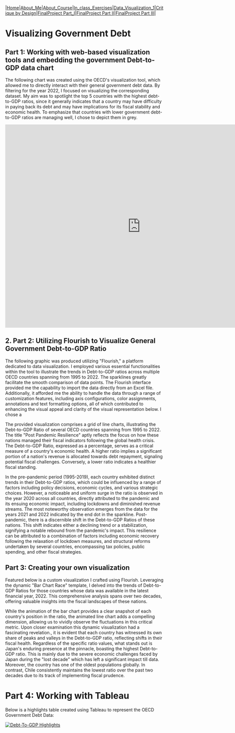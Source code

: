 |[Home](https://radhikag1604.github.io/Telling_Stories_With_Data/)|[About_Me](https://radhikag1604.github.io/Telling_Stories_With_Data/About_Me.html)|[About_Course](https://radhikag1604.github.io/Telling_Stories_With_Data/About_Course.html)|[In_class_Exercises](https://radhikag1604.github.io/Telling_Stories_With_Data/In_class_Exercises.html)|[Data_Visualization_1](https://radhikag1604.github.io/Telling_Stories_With_Data/Data_Visualization_1.html)|[Critique by Design](https://radhikag1604.github.io/Telling_Stories_With_Data/critique-by-design.html)|[FinalProject Part_I](https://radhikag1604.github.io/Telling_Stories_With_Data/final-project-part-one.html)|[FinalProject Part II](https://radhikag1604.github.io/Telling_Stories_With_Data/final-project-part-two.html)|[FinalProject Part III](https://radhikag1604.github.io/Telling_Stories_With_Data/final-project-part-three.html)|

# Visualizing Government Debt

## Part 1: Working with web-based visualization tools and embedding the government Debt-to-GDP data chart

The following chart was created using the OECD's visualization tool, which allowed me to directly interact with their general government debt data. By filtering for the year 2022, I focused on visualizing the corresponding dataset. My aim was to spotlight the top 5 countries with the highest debt-to-GDP ratios, since it generally indicates that a country may have difficulty in paying back its debt and may have implications for its fiscal stability and economic health. To emphasize that countries with lower government debt-to-GDP ratios are managing well, I chose to depict them in grey.


<iframe src="https://data.oecd.org/chart/7bdq" width="860" height="645" style="border: 0" mozallowfullscreen="true" webkitallowfullscreen="true" allowfullscreen="true"><a href="https://data.oecd.org/chart/7bdq" target="_blank">OECD Chart: General government debt, Total, % of GDP, Annual, 2022</a></iframe>

## 2. Part 2: Utilizing Flourish to Visualize General Government Debt-to-GDP Ratio

The following graphic was produced utilizing "Flourish," a platform dedicated to data visualization. I employed various essential functionalities within the tool to illustrate the trends in Debt-to-GDP ratios across multiple OECD countries spanning from 1995 to 2022. The sparklines greatly facilitate the smooth comparison of data points. The Flourish interface provided me the capability to import the data directly from an Excel file. Additionally, it afforded me the ability to handle the data through a range of customization features, including axis configurations, color assignments, annotations and text formatting options, all of which contributed to enhancing the visual appeal and clarity of the visual representation below. I chose a 

The provided visualization comprises a grid of line charts, illustrating the Debt-to-GDP Ratio of several OECD countries spanning from 1995 to 2022. The title "Post Pandemic Resilience" aptly reflects the focus on how these nations managed their fiscal indicators following the global health crisis. The Debt-to-GDP Ratio, expressed as a percentage, serves as a critical measure of a country's economic health. A higher ratio implies a significant portion of a nation's revenue is allocated towards debt repayment, signaling potential fiscal challenges. Conversely, a lower ratio indicates a healthier fiscal standing.

In the pre-pandemic period (1995-2019), each country exhibited distinct trends in their Debt-to-GDP ratios, which could be influenced by a range of factors including policy decisions, economic cycles, and various strategic choices. However, a noticeable and uniform surge in the ratio is observed in the year 2020 across all countries, directly attributed to the pandemic and its ensuing economic impact, including lockdowns and diminished revenue streams. The most noteworthy observation emerges from the data for the years 2021 and 2022 indicated by the end dot in the sparkline. Post-pandemic, there is a discernible shift in the Debt-to-GDP Ratios of these nations. This shift indicates either a declining trend or a stabilization, signifying a notable rebound from the pandemic's impact. This resilience can be attributed to a combination of factors including economic recovery following the relaxation of lockdown measures, and structural reforms undertaken by several countries, encompassing tax policies, public spending, and other fiscal strategies.



<div class="flourish-embed flourish-chart" data-src="visualisation/14974849"><script src="https://public.flourish.studio/resources/embed.js"></script></div>

## Part 3: Creating your own visualization

Featured below is a custom visualization I crafted using Flourish. Leveraging the dynamic "Bar Chart Race" template, I delved into the trends of Debt-to-GDP Ratios for those countries whose data was available in the latest financial year, 2022. This comprehensive analysis spans over two decades, offering valuable insights into the fiscal landscapes of these nations.

While the animation of the bar chart provides a clear snapshot of each country's position in the ratio, the animated line chart adds a compelling dimension, allowing us to vividly observe the fluctuations in this critical metric. Upon closer examination this dynamic visualization had a fascinating revelation., it is evident that each country has witnessed its own share of peaks and valleys in the Debt-to-GDP ratio, reflecting shifts in their fiscal health. Regardless of the specific ratio values, what stands out is Japan's enduring presence at the pinnacle, boasting the highest Debt-to-GDP ratio. This is mainly due to the severe economic challenges faced by Japan during the "lost decade" which has left a significant impact till data. Moreover, the country has one of the oldest populations globally. In contrast, Chile consistently maintains the lowest ratio over the past two decades due to its track of implementing fiscal prudence.



<div class="flourish-embed flourish-bar-chart-race" data-src="visualisation/14976319"><script src="https://public.flourish.studio/resources/embed.js"></script></div>


# Part 4: Working with Tableau

Below is a highlights table created using Tableau to represent the OECD Government Debt Data:

<div class='tableauPlaceholder' id='viz1697316424099' style='position: relative'><noscript><a href='#'><img alt='Debt-To-GDP Highlights ' src='https:&#47;&#47;public.tableau.com&#47;static&#47;images&#47;OE&#47;OECDGovernmentDebtData&#47;Debt-To-GDPHighlights&#47;1_rss.png' style='border: none' /></a></noscript><object class='tableauViz'  style='display:none;'><param name='host_url' value='https%3A%2F%2Fpublic.tableau.com%2F' /> 
<param name='embed_code_version' value='3' /> <param name='site_root' value='' />
<param name='name' value='OECDGovernmentDebtData&#47;Debt-To-GDPHighlights' />
<param name='tabs' value='no' /><param name='toolbar' value='yes' /><param name='static_image' value='https:&#47;&#47;public.tableau.com&#47;static&#47;images&#47;OE&#47;OECDGovernmentDebtData&#47;Debt-To-GDPHighlights&#47;1.png' /> 
<param name='animate_transition' value='yes' /><param name='display_static_image' value='yes' /><param name='display_spinner' value='yes' />
<param name='display_overlay' value='yes' />
<param name='display_count' value='yes' /><param name='language' value='en-US' /></object></div>                
<script type='text/javascript'>                    
  var divElement = document.getElementById('viz1697316424099');                    
  var vizElement = divElement.getElementsByTagName('object')[0];                    
  vizElement.style.width='100%';vizElement.style.height=(divElement.offsetWidth*0.75)+'px';                   
  var scriptElement = document.createElement('script');                    
  scriptElement.src = 'https://public.tableau.com/javascripts/api/viz_v1.js';                   
  vizElement.parentNode.insertBefore(scriptElement, vizElement);                
</script>




